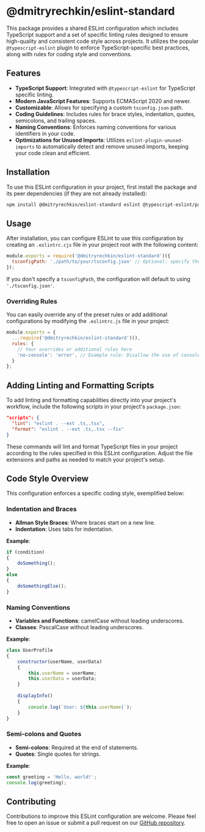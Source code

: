 
# @dmitryrechkin/eslint-standard

This package provides a shared ESLint configuration which includes TypeScript support and a set of specific linting rules designed to ensure high-quality and consistent code style across projects. It utilizes the popular `@typescript-eslint` plugin to enforce TypeScript-specific best practices, along with rules for coding style and conventions.

## Features

- **TypeScript Support**: Integrated with `@typescript-eslint` for TypeScript specific linting.
- **Modern JavaScript Features**: Supports ECMAScript 2020 and newer.
- **Customizable**: Allows for specifying a custom `tsconfig.json` path.
- **Coding Guidelines**: Includes rules for brace styles, indentation, quotes, semicolons, and trailing spaces.
- **Naming Conventions**: Enforces naming conventions for various identifiers in your code.
- **Optimizations for Unused Imports**: Utilizes `eslint-plugin-unused-imports` to automatically detect and remove unused imports, keeping your code clean and efficient.

## Installation

To use this ESLint configuration in your project, first install the package and its peer dependencies (if they are not already installed):

```bash
npm install @dmitryrechkin/eslint-standard eslint @typescript-eslint/parser @typescript-eslint/eslint-plugin eslint-plugin-unused-imports --save-dev
```

## Usage

After installation, you can configure ESLint to use this configuration by creating an `.eslintrc.cjs` file in your project root with the following content:

```javascript
module.exports = require('@dmitryrechkin/eslint-standard')({
  tsconfigPath: './path/to/your/tsconfig.json' // Optional: specify the path to your tsconfig file
});
```

If you don't specify a `tsconfigPath`, the configuration will default to using `'./tsconfig.json'`.

### Overriding Rules

You can easily override any of the preset rules or add additional configurations by modifying the `.eslintrc.js` file in your project:

```javascript
module.exports = {
  ...require('@dmitryrechkin/eslint-standard')(),
  rules: {
    // Your overrides or additional rules here
    'no-console': 'error', // Example rule: Disallow the use of console.log
  }
};
```

## Adding Linting and Formatting Scripts

To add linting and formatting capabilities directly into your project's workflow, include the following scripts in your project's `package.json`:

```json
"scripts": {
  "lint": "eslint . --ext .ts,.tsx",
  "format": "eslint . --ext .ts,.tsx --fix"
}
```

These commands will lint and format TypeScript files in your project according to the rules specified in this ESLint configuration. Adjust the file extensions and paths as needed to match your project's setup.

## Code Style Overview

This configuration enforces a specific coding style, exemplified below:

### Indentation and Braces

- **Allman Style Braces**: Where braces start on a new line.
- **Indentation**: Uses tabs for indentation.

**Example**:

```javascript
if (condition)
{
	doSomething();
}
else
{
	doSomethingElse();
}
```

### Naming Conventions

- **Variables and Functions**: camelCase without leading underscores.
- **Classes**: PascalCase without leading underscores.

**Example**:

```javascript
class UserProfile
{
	constructor(userName, userData)
	{
		this.userName = userName;
		this.userData = userData;
	}
	
	displayInfo()
	{
		console.log(`User: ${this.userName}`);
	}
}
```

### Semi-colons and Quotes

- **Semi-colons**: Required at the end of statements.
- **Quotes**: Single quotes for strings.

**Example**:

```javascript
const greeting = 'Hello, world!';
console.log(greeting);
```

## Contributing

Contributions to improve this ESLint configuration are welcome. Please feel free to open an issue or submit a pull request on our [GitHub repository](#).


